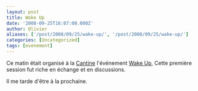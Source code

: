 ```yaml
---
layout: post
title: Wake Up
date: '2008-09-25T16:07:00.000Z'
author: Olivier
aliases: ['/post/2008/09/25/wake-up/', '/post/2008/09/25/wake-up/']
categories: [Uncategorized]
tags: [evenement]
---
```


<p>Ce matin était organisé à la <a href="http://lacantine.org/events/wake-up-cuisine-nouvelle-a-portal-for-he-masses-par-didier-girard"> Cantine</a> l'événement <a href="http://www.application-servers.com/post/2008/09/04/Nouvel-Eveacutenement-Mensuel-%3A-WakeUp"> Wake Up</a>, Cette première session fut riche en échange et en discussions.</p> <p>Il me tarde d'être à la prochaine.</p>